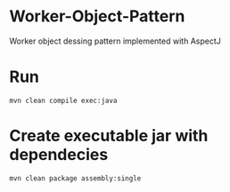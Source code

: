 # Worker-Object-Pattern
Worker object dessing pattern implemented with AspectJ

# Run
``mvn clean compile exec:java``

# Create executable jar with dependecies
``mvn clean package assembly:single``